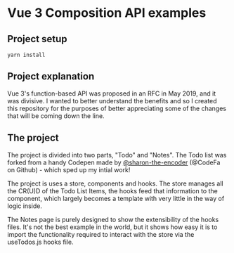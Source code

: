 # Vue 3 Composition API examples

## Project setup
```
yarn install
```

## Project explanation

Vue 3's function-based API was proposed in an RFC in May 2019, and it was divisive. I wanted to better understand the benefits and so I created this repository for the purposes of better appreciating some of the changes that will be coming down the line.

## The project

The project is divided into two parts, "Todo" and "Notes". The Todo list was forked from a handy Codepen made by [@sharon-the-encoder](https://codepen.io/sharon-the-encoder) (@CodeFa on Github) - which sped up my intial work!

The project is uses a store, components and hooks. The store manages all the CR(U)D of the Todo List Items, the hooks feed that information to the component, which largely becomes a template with very little in the way of logic inside.

The Notes page is purely designed to show the extensibility of the hooks files. It's not the best example in the world, but it shows how easy it is to import the functionality required to interact with the store via the useTodos.js hooks file.
